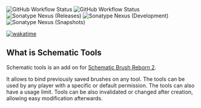 ![GitHub Workflow Status](https://img.shields.io/github/workflow/status/eldoriarpg/schematic-tools/Verify%20state?style=for-the-badge&label=Building)
![GitHub Workflow Status](https://img.shields.io/github/workflow/status/eldoriarpg/schematic-tools/Publish%20to%20Nexus?style=for-the-badge&label=Publishing) \
![Sonatype Nexus (Releases)](https://img.shields.io/nexus/maven-releases/de.eldoria/schematic-tools-api?label=Release&logo=Release&server=https%3A%2F%2Feldonexus.de&style=for-the-badge)
![Sonatype Nexus (Development)](https://img.shields.io/nexus/maven-dev/de.eldoria/schematic-tools?label=DEV&logo=Release&server=https%3A%2F%2Feldonexus.de&style=for-the-badge)
![Sonatype Nexus (Snapshots)](https://img.shields.io/nexus/s/de.eldoria/schematic-tools?color=orange&label=Snapshot&server=https%3A%2F%2Feldonexus.de&style=for-the-badge)

[![wakatime](https://wakatime.com/badge/github/eldoriarpg/schematic-tools.svg)](https://wakatime.com/badge/github/eldoriarpg/schematic-tools)

## What is Schematic Tools

Schematic tools is an add on for [Schematic Brush Reborn 2](https://github.com/eldoriarpg/SchematicBrushReborn).

It allows to bind previously saved brushes on any tool. The tools can be used by any player with a specific or default
permission. The tools can also have a usage limit. Tools can be also invalidated or changed after creation, allowing
easy modification afterwards.
